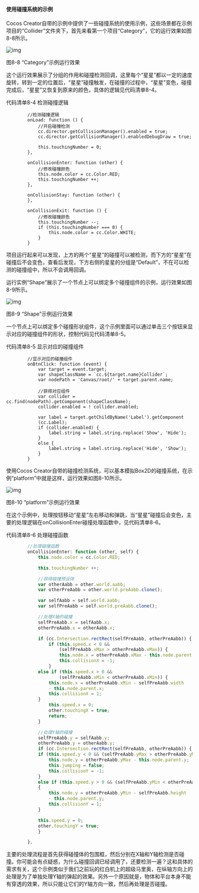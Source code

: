 #### 使用碰撞系统的示例

Cocos Creator自带的示例中提供了一些碰撞系统的使用示例，这些场景都在示例项目的“Collider”文件夹下，首先来看第一个项目“Category”，它的运行效果如图8-8所示。

![img](https://gitee.com/nlpleaf/PicGo/raw/master/9c43cf0be02921994367f8ad15e9c5bf)

图8-8 “Category”示例运行效果

这个运行效果展示了分组的作用和碰撞检测回调，这里每个“星星”都以一定的速度旋转，转到一定的位置后，“星星”碰撞触发，在碰撞的过程中，“星星”变色，碰撞完成后，“星星”又恢复到原来的颜色，具体的逻辑见代码清单8-4。

代码清单8-4 检测碰撞逻辑

```
        //检测碰撞逻辑
        onLoad: function () {
            //开启碰撞检测
            cc.director.getCollisionManager().enabled = true;
            cc.director.getCollisionManager().enabledDebugDraw = true;

            this.touchingNumber = 0;
        },

        onCollisionEnter: function (other) {
            //修改碰撞颜色
            this.node.color = cc.Color.RED;
            this.touchingNumber ++;
        },

        onCollisionStay: function (other) {
        },

        onCollisionExit: function () {
            //修改碰撞颜色
            this.touchingNumber --;
            if (this.touchingNumber === 0) {
                this.node.color = cc.Color.WHITE;
            }
        }
```

项目运行起来可以发现，上方的两个“星星”的碰撞可以被检测，而下方的“星星”在碰撞后不会变色，查看后发现，下方右侧的星星的分组是“Default”，不在可以检测的碰撞组中，所以不会调用回调。

运行实例“Shape”展示了一个节点上可以绑定多个碰撞组件的示例，运行效果如图8-9所示。

![img](https://gitee.com/nlpleaf/PicGo/raw/master/ff27167197c71d7725696b85aa51c0fe)

图8-9 “Shape”示例运行效果

一个节点上可以绑定多个碰撞形状组件，这个示例里面可以通过单击三个按钮来显示对应的碰撞组件的形状，控制代码见代码清单8-5。

代码清单8-5 显示对应的碰撞组件

```
        //显示对应的碰撞组件
        onBtnClick: function (event) {
            var target = event.target;
            var shapeClassName = `cc.${target.name}Collider`;
            var nodePath = 'Canvas/root/' + target.parent.name;

            //获得对应组件
            var collider = cc.find(nodePath).getComponent(shapeClassName);
            collider.enabled = ! collider.enabled;

            var label = target.getChildByName('Label').getComponent
            (cc.Label);
            if (collider.enabled) {
                label.string = label.string.replace('Show', 'Hide');
            }
            else {
                label.string = label.string.replace('Hide', 'Show');
            }
        }
```

使用Cocos Creator自带的碰撞检测系统，可以基本模拟Box2D的碰撞系统，在示例“platform”中就是这样，运行效果如图8-10所示。

![img](https://gitee.com/nlpleaf/PicGo/raw/master/aae0c951c8fb97af4164348787ba7605)

图8-10 “platform”示例运行效果

在这个示例中，处理按钮移动“星星”左右移动和弹跳，当“星星”碰撞后会变色，主要的处理逻辑在onCollisionEnter碰撞处理函数中，见代码清单8-6。

代码清单8-6 处理碰撞函数

```js
        //处理碰撞函数
        onCollisionEnter: function (other, self) {
            this.node.color = cc.Color.RED;

            this.touchingNumber ++;

            //获得碰撞预设体
            var otherAabb = other.world.aabb;
            var otherPreAabb = other.world.preAabb.clone();

            var selfAabb = self.world.aabb;
            var selfPreAabb = self.world.preAabb.clone();

            //处理X轴的碰撞
            selfPreAabb.x = selfAabb.x;
            otherPreAabb.x = otherAabb.x;

            if (cc.Intersection.rectRect(selfPreAabb, otherPreAabb)) {
                if (this.speed.x < 0 &&
                    (selfPreAabb.xMax > otherPreAabb.xMax)) {
                    this.node.x = otherPreAabb.xMax - this.node.parent.x;
                    this.collisionX = -1;
                }
            else if (this.speed.x > 0 &&
                    (selfPreAabb.xMin < otherPreAabb.xMin)) {
                this.node.x = otherPreAabb.xMin - selfPreAabb.width
                - this.node.parent.x;
                this.collisionX = 1;
            }
                this.speed.x = 0;
                other.touchingX = true;
                return;
            }

            //处理Y轴的碰撞
            selfPreAabb.y = selfAabb.y;
            otherPreAabb.y = otherAabb.y;
            if (cc.Intersection.rectRect(selfPreAabb, otherPreAabb)) {
            if (this.speed.y < 0 && (selfPreAabb.yMax > otherPreAabb.yMax)) {
                this.node.y = otherPreAabb.yMax - this.node.parent.y;
                this.jumping = false;
                this.collisionY = -1;
            }
            else if (this.speed.y > 0 && (selfPreAabb.yMin < otherPreAabb.yMin))
            {
                this.node.y = otherPreAabb.yMin - selfPreAabb.height
                - this.node.parent.y;
                this.collisionY = 1;
            }

            this.speed.y = 0;
            other.touchingY = true;
            }

        },
```

主要的处理流程是首先获得碰撞体的包围框，然后分别在X轴和Y轴检测是否碰撞。你可能会有点疑惑，为什么碰撞回调已经调用了，还要检测一遍？这和具体的需求有关，这个示例类似于我们之前玩的红白机上的超级马里奥，在纵轴方向上的处理是为了单独处理Y轴的弹起的效果。另外一个原因就是，物体和平台本身不能有穿透的效果，所以只能让它们的Y轴方向一致，然后再处理是否碰撞。